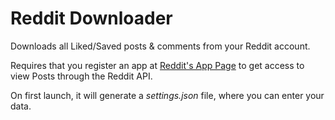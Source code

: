 # Reddit Downloader
Downloads all Liked/Saved posts &amp; comments from your Reddit account.

Requires that you register an app at [Reddit's App Page](https://www.reddit.com/prefs/apps) to get access to view Posts through the Reddit API.

On first launch, it will generate a *settings.json* file, where you can enter your data.